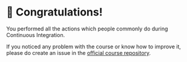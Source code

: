 # 🎉 Congratulations!

You performed all the actions which people commonly do during Continuous Integration.  

If you noticed any problem with the course or know how to improve it, please do create an issue in the [official course repository](https://github.com/ntaranov/continuous-integration-team-scenarios-course).

